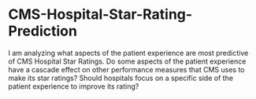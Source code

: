 # CMS-Hospital-Star-Rating-Prediction
I am analyzing what aspects of the patient experience are most predictive of CMS Hospital Star Ratings. Do some aspects of the patient experience have a cascade effect on other performance measures that CMS uses to make its star ratings? Should hospitals focus on a specific side of the patient experience to improve its rating?
